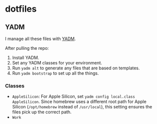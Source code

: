 # dotfiles

## YADM

I manage all these files with [YADM](https://yadm.io).

After pulling the repo:

1. Install YADM.
2. Set any YADM classes for your environment.
3. Run `yadm alt` to generate any files that are based on templates.
4. Run `yadm bootstrap` to set up all the things.

### Classes

- `AppleSilicon`: For Apple Silicon, set `yadm config local.class AppleSilicon`. Since homebrew
  uses a different root path for Apple Silicon (`/opt/homebrew` instead of
  `/usr/local`), this setting ensures the files pick up the correct path.
- `Work`
